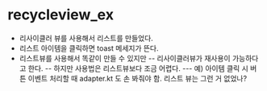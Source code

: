 # recycleview_ex

- 리사이클러 뷰를 사용해서 리스트를 만들었다.
- 리스트 아이템을 클릭하면 toast 메세지가 뜬다.
- 리스트뷰를 사용해서 똑같이 만들 수 있지만
-- 리사이클러뷰가 재사용이 가능하다고 한다.
-- 하지만 사용법은 리스트뷰보다 조금 어렵다.
--- 예) 아이템 클릭 시 버튼 이벤트 처리할 때 adapter.kt 도 손 봐줘야 함. 리스트 뷰는 그런 거 없었나?

